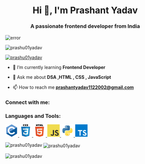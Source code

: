 <h1 align="center">Hi 👋, I'm Prashant Yadav</h1>
<h3 align="center">A passionate frontend developer from India</h3>

<p>
  <img align="center" src="https://cdn.dribbble.com/users/1292677/screenshots/6139167/media/fcf7fd0c619bb87706533079240915f3.gif" alt="error" >
</p>

<p align="left"> <img src="https://komarev.com/ghpvc/?username=prashu01yadav&label=Profile%20views&color=0e75b6&style=flat" alt="prashu01yadav" /> </p>

<p align="left"> <a href="https://github.com/ryo-ma/github-profile-trophy"><img src="https://github-profile-trophy.vercel.app/?username=prashu01yadav" alt="prashu01yadav" /></a> </p>

- 🌱 I’m currently learning **Frontend Developer**

- 💬 Ask me about **DSA ,HTML , CSS , JavaScript**

- 📫 How to reach me **prashantyadav1122002@gmail.com**

<h3 align="left">Connect with me:</h3>
<p align="left">
</p>

<h3 align="left">Languages and Tools:</h3>
<p align="left"> <a href="https://www.cprogramming.com/" target="_blank" rel="noreferrer"> <img src="https://raw.githubusercontent.com/devicons/devicon/master/icons/c/c-original.svg" alt="c" width="40" height="40"/> </a> <a href="https://www.w3schools.com/css/" target="_blank" rel="noreferrer"> <img src="https://raw.githubusercontent.com/devicons/devicon/master/icons/css3/css3-original-wordmark.svg" alt="css3" width="40" height="40"/> </a> <a href="https://www.w3.org/html/" target="_blank" rel="noreferrer"> <img src="https://raw.githubusercontent.com/devicons/devicon/master/icons/html5/html5-original-wordmark.svg" alt="html5" width="40" height="40"/> </a> <a href="https://developer.mozilla.org/en-US/docs/Web/JavaScript" target="_blank" rel="noreferrer"> <img src="https://raw.githubusercontent.com/devicons/devicon/master/icons/javascript/javascript-original.svg" alt="javascript" width="40" height="40"/> </a> <a href="https://www.python.org" target="_blank" rel="noreferrer"> <img src="https://raw.githubusercontent.com/devicons/devicon/master/icons/python/python-original.svg" alt="python" width="40" height="40"/> </a> <a href="https://www.typescriptlang.org/" target="_blank" rel="noreferrer"> <img src="https://raw.githubusercontent.com/devicons/devicon/master/icons/typescript/typescript-original.svg" alt="typescript" width="40" height="40"/> </a> </p>

<p><img align="left" src="https://github-readme-stats.vercel.app/api/top-langs?username=prashu01yadav&show_icons=true&locale=en&layout=compact" alt="prashu01yadav" /></p>

<p>&nbsp;<img align="center" src="https://github-readme-stats.vercel.app/api?username=prashu01yadav&show_icons=true&locale=en" alt="prashu01yadav" /></p>

<p><img align="center" src="https://github-readme-streak-stats.herokuapp.com/?user=prashu01yadav&" alt="prashu01yadav" /></p>

